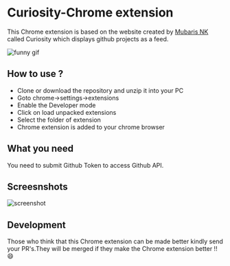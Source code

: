 # Curiosity-Chrome extension

This Chrome extension is based on the website created by [Mubaris NK](https://github.com/mubaris) called Curiosity which displays github projects as a feed.

![funny gif](https://media.giphy.com/media/D0EjguuQzYr9m/giphy.gif)

## How to use ?

- Clone or download the repository and unzip it into your PC
- Goto chrome->settings->extensions
- Enable the Developer mode
- Click on load unpacked extensions
- Select the folder of extension
- Chrome extension is added to your chrome browser

## What you need

You need to submit Github Token to access Github API.

## Screesnshots

![screenshot](https://github.com/aswanthkoleri/Curiosity-Chrome-extension/blob/master/Screenshot%20from%202017-04-06%2020-34-37.png?raw=true)

## Development

Those who think that this Chrome extension can be made better kindly send your PR's.They will be merged if they make the Chrome extension better !! :smile:
